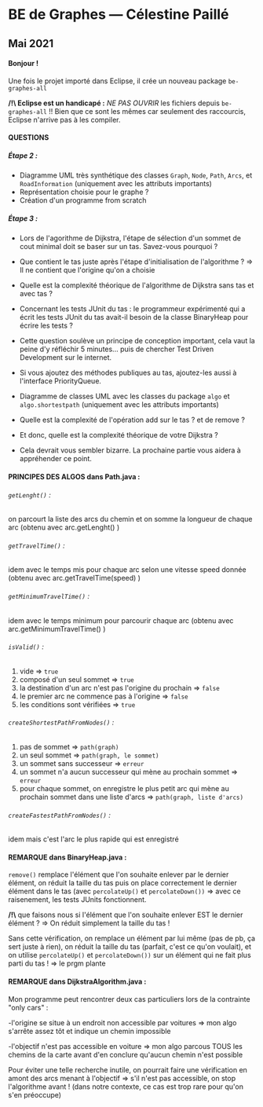BE de Graphes &mdash; Célestine Paillé
=================
Mai 2021
-----------------
#### Bonjour !
Une fois le projet importé dans Eclipse, il crée un nouveau package `be-graphes-all`

**/!\  Eclipse est un handicapé :** *NE PAS OUVRIR* les fichiers depuis `be-graphes-all` !! Bien que ce sont les mêmes car seulement des raccourcis, Eclipse n'arrive pas à les compiler.

#### QUESTIONS

##### Étape 2 :

* Diagramme UML très synthétique des classes `Graph`, `Node`, `Path`, `Arcs`, et `RoadInformation` (uniquement avec les attributs importants)
* Représentation choisie pour le graphe ?
* Création d'un programme from scratch

##### Étape 3 :

* Lors de l'agorithme de Dijkstra, l'étape de sélection d'un sommet de cout minimal doit se baser sur un tas. Savez-vous pourquoi ?
* Que contient le tas juste après l'étape d'initialisation de l'algorithme ? => Il ne contient que l'origine qu'on a choisie
* Quelle est la complexité théorique de l'algorithme de Dijkstra sans tas et avec tas ?


* Concernant les tests JUnit du tas : le programmeur expérimenté qui a écrit les tests JUnit du tas avait-il besoin de la classe BinaryHeap pour écrire les tests ?
* Cette question soulève un principe de conception important, cela vaut la peine d'y réfléchir 5 minutes... puis de chercher Test Driven Development sur le internet.
* Si vous ajoutez des méthodes publiques au tas, ajoutez-les aussi à l'interface PriorityQueue.


* Diagramme de classes UML avec les classes du package `algo` et `algo.shortestpath` (uniquement avec les attributs importants)


* Quelle est la complexité de l'opération add sur le tas ? et de remove ?
* Et donc, quelle est la complexité théorique de votre Dijkstra ?
* Cela devrait vous sembler bizarre. La prochaine partie vous aidera à appréhender ce point.



#### PRINCIPES DES ALGOS dans Path.java :

###### `getLenght()` : 
on parcourt la liste des arcs du chemin et on somme la longueur de chaque arc (obtenu avec arc.getLenght() )
###### `getTravelTime()` :
idem avec le temps mis pour chaque arc selon une vitesse speed donnée (obtenu avec arc.getTravelTime(speed) )
###### `getMinimumTravelTime()` :
idem avec le temps minimum pour parcourir chaque arc (obtenu avec arc.getMinimumTravelTime() )
###### `isValid()` :  
1. vide => `true`
2. composé d'un seul sommet => `true`
3. la destination d'un arc n'est pas l'origine du prochain => `false`
4. le premier arc ne commence pas à l'origine => `false`
5. les conditions sont vérifiées => `true`
###### `createShortestPathFromNodes()` :
1. pas de sommet => `path(graph)`
2. un seul sommet => `path(graph, le sommet)`
3. un sommet sans successeur => `erreur`
4. un sommet n'a aucun successeur qui mène au prochain sommet => `erreur`
5. pour chaque sommet, on enregistre le plus petit arc qui mène au prochain sommet dans une liste d'arcs => `path(graph, liste d'arcs)`
                                                 
###### `createFastestPathFromNodes()` :
idem mais c'est l'arc le plus rapide qui est enregistré

#### REMARQUE dans BinaryHeap.java :

`remove()` remplace l'élément que l'on souhaite enlever par le dernier élément, on réduit la taille du tas puis on place correctement le dernier élément dans le tas (avec `percolateUp()` et `percolateDown())` => avec ce raisenement, les tests JUnits fonctionnent.

**/!\\** que faisons nous si l'élément que l'on souhaite enlever EST le dernier élément ? => On réduit simplement la taille du tas !

Sans cette vérification, on remplace un élément par lui même (pas de pb, ça sert juste à rien), on réduit la taille du tas (parfait, c'est ce qu'on voulait), et on utilise `percolateUp()` et `percolateDown())` sur un élément qui ne fait plus parti du tas ! => le prgm plante

#### REMARQUE dans DijkstraAlgorithm.java :

Mon programme peut rencontrer deux cas particuliers lors de la contrainte "only cars" :

-l'origine se situe à un endroit non accessible par voitures => mon algo s'arrête assez tôt et indique un chemin impossible

-l'objectif n'est pas accessible en voiture => mon algo parcous TOUS les chemins de la carte avant d'en conclure qu'aucun chemin n'est possible

 Pour éviter une telle recherche inutile, on pourrait faire une vérification en amont des arcs menant à l'objectif => s'il n'est pas accessible, on stop l'algorithme avant !
 (dans notre contexte, ce cas est trop rare pour qu'on s'en préoccupe)
